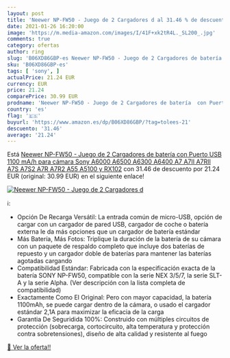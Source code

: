 ```yaml
---
layout: post
title: 'Neewer NP-FW50 - Juego de 2 Cargadores d al 31.46 % de descuento'
date: 2021-01-26 16:20:00
image: 'https://m.media-amazon.com/images/I/41F+xk2tR4L._SL200_.jpg'
comments: true
category: ofertas
author: ring
slug: 'B06XD86GBP-es Neewer NP-FW50 - Juego de 2 Cargadores de batería con...'
sku: 'B06XD86GBP-es'
tags: [ 'sony', ]
actualPrice: 21.24 EUR
currency: EUR
price: 21.24
comparePrice: 30.99 EUR
prodname: 'Neewer NP-FW50 - Juego de 2 Cargadores de batería  con Puerto USB  1100 mA/h  para cámara Sony A6000  A6500  A6300  A6400  A7  A7II  A7RII  A7S  A7S2  A7R  A7R2  A55  A5100 y RX102'
country: 'es'
flag: '🇪🇸'
buyurl: 'https://www.amazon.es/dp/B06XD86GBP/?tag=tolees-21'
descuento: '31.46'
average: '21.24'
---
```


Está [Neewer NP-FW50 - Juego de 2 Cargadores de batería  con Puerto USB  1100 mA/h  para cámara Sony A6000  A6500  A6300  A6400  A7  A7II  A7RII  A7S  A7S2  A7R  A7R2  A55  A5100 y RX102](https://www.amazon.es/dp/B06XD86GBP/?tag=tolees-21) con 31.46 de descuento por 21.24 EUR (original: 30.99 EUR) en el siguiente enlace!

[![Neewer NP-FW50 - Juego de 2 Cargadores d](https://m.media-amazon.com/images/I/41F+xk2tR4L._SL200_.jpg)](https://www.amazon.es/dp/B06XD86GBP/?tag=tolees-21)

ℹ️:

- Opción De Recarga Versátil: La entrada común de micro-USB, opción de cargar con un cargador de pared USB, cargador de coche o batería externa le da más opciones que un cargador de batería estándar
- Más Batería, Más Fotos: Triplique la duración de la batería de su cámara con un paquete de respaldo completo que incluye dos baterías de repuesto y un cargador doble de baterías para mantener las baterías agotadas cargando
- Compatibilidad Estándar: Fabricada con la especificación exacta de la batería SONY NP-FW50, compatible con la serie NEX 3/5/7, la serie SLT-A y la serie Alpha. (Ver descripción con la lista completa de compatibilidad)
- Exactamente Como El Original: Pero con mayor capacidad, la batería 1100mAh, se puede cargar dentro de la cámara, o usado el cargador estándar 2,1A para maximizar la eficacia de la carga
- Garantia De Seguridida 100%: Construido con múltiples circuitos de protección (sobrecarga, cortocircuito, alta temperatura y protección contra sobretensiones), diseño de alta calidad y resistente al fuego

[🛒 Ver la oferta!!](https://www.amazon.es/dp/B06XD86GBP/?tag=tolees-21)
